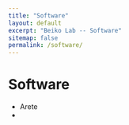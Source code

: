 ```yaml
---
title: "Software"
layout: default
excerpt: "Beiko Lab -- Software"
sitemap: false
permalink: /software/
---
```


# Software
- Arete
- 